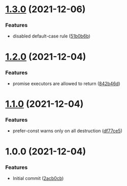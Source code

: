 # [1.3.0](https://github.com/panels-land/eslint-config/compare/v1.2.0...v1.3.0) (2021-12-06)


### Features

* disabled default-case rule ([51b0b6b](https://github.com/panels-land/eslint-config/commit/51b0b6b6c1685dab80b13eeb614a6c1309d37aca))

# [1.2.0](https://github.com/panels-land/eslint-config/compare/v1.1.0...v1.2.0) (2021-12-04)


### Features

* promise executors are allowed to return ([842b46d](https://github.com/panels-land/eslint-config/commit/842b46d345b774354221a17b34681f46444b4504))

# [1.1.0](https://github.com/panels-land/eslint-config/compare/v1.0.0...v1.1.0) (2021-12-04)


### Features

* prefer-const warns only on all destruction ([df77ce5](https://github.com/panels-land/eslint-config/commit/df77ce5a475e499bf50133c3a03bd7325d7e174b))

# 1.0.0 (2021-12-04)


### Features

* Initial commit ([2acb0cb](https://github.com/panels-land/eslint-config/commit/2acb0cb691dd09d3b4fb8fa7b473b10eef22b756))
